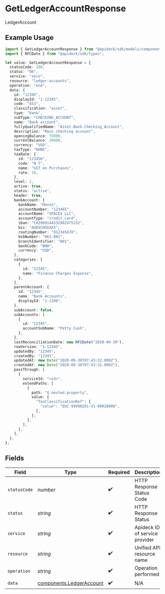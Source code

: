 # GetLedgerAccountResponse

LedgerAccount

## Example Usage

```typescript
import { GetLedgerAccountResponse } from "@apideck/sdk/models/components";
import { RFCDate } from "@apideck/sdk/types";

let value: GetLedgerAccountResponse = {
  statusCode: 200,
  status: "OK",
  service: "xero",
  resource: "ledger-accounts",
  operation: "one",
  data: {
    id: "12345",
    displayId: "1-12345",
    code: "453",
    classification: "asset",
    type: "bank",
    subType: "CHECKING_ACCOUNT",
    name: "Bank account",
    fullyQualifiedName: "Asset.Bank.Checking_Account",
    description: "Main checking account",
    openingBalance: 75000,
    currentBalance: 20000,
    currency: "USD",
    taxType: "NONE",
    taxRate: {
      id: "123456",
      code: "N-T",
      name: "GST on Purchases",
      rate: 10,
    },
    level: 1,
    active: true,
    status: "active",
    header: true,
    bankAccount: {
      bankName: "Monzo",
      accountNumber: "123465",
      accountName: "SPACEX LLC",
      accountType: "credit_card",
      iban: "CH2989144532982975332",
      bic: "AUDSCHGGXXX",
      routingNumber: "012345678",
      bsbNumber: "062-001",
      branchIdentifier: "001",
      bankCode: "BNH",
      currency: "USD",
    },
    categories: [
      {
        id: "12345",
        name: "Finance Charges Expense",
      },
    ],
    parentAccount: {
      id: "12345",
      name: "Bank Accounts",
      displayId: "1-1100",
    },
    subAccount: false,
    subAccounts: [
      {
        id: "12345",
        accountSubName: "Petty Cash",
      },
    ],
    lastReconciliationDate: new RFCDate("2020-09-30"),
    rowVersion: "1-12345",
    updatedBy: "12345",
    createdBy: "12345",
    updatedAt: new Date("2020-09-30T07:43:32.000Z"),
    createdAt: new Date("2020-09-30T07:43:32.000Z"),
    passThrough: [
      {
        serviceId: "<id>",
        extendPaths: [
          {
            path: "$.nested.property",
            value: {
              "TaxClassificationRef": {
                "value": "EUC-99990201-V1-00020000",
              },
            },
          },
        ],
      },
    ],
  },
};
```

## Fields

| Field                                                                | Type                                                                 | Required                                                             | Description                                                          | Example                                                              |
| -------------------------------------------------------------------- | -------------------------------------------------------------------- | -------------------------------------------------------------------- | -------------------------------------------------------------------- | -------------------------------------------------------------------- |
| `statusCode`                                                         | *number*                                                             | :heavy_check_mark:                                                   | HTTP Response Status Code                                            | 200                                                                  |
| `status`                                                             | *string*                                                             | :heavy_check_mark:                                                   | HTTP Response Status                                                 | OK                                                                   |
| `service`                                                            | *string*                                                             | :heavy_check_mark:                                                   | Apideck ID of service provider                                       | xero                                                                 |
| `resource`                                                           | *string*                                                             | :heavy_check_mark:                                                   | Unified API resource name                                            | ledger-accounts                                                      |
| `operation`                                                          | *string*                                                             | :heavy_check_mark:                                                   | Operation performed                                                  | one                                                                  |
| `data`                                                               | [components.LedgerAccount](../../models/components/ledgeraccount.md) | :heavy_check_mark:                                                   | N/A                                                                  |                                                                      |
